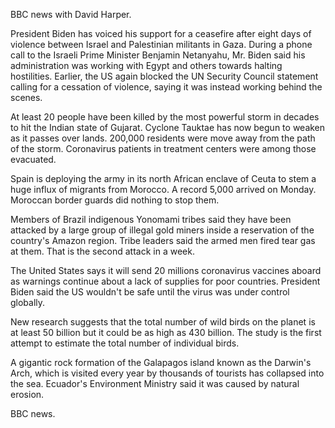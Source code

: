 BBC news with David Harper.

President Biden has voiced his support for a ceasefire after eight days of violence between Israel and Palestinian militants in Gaza. During a phone call to the Israeli Prime Minister Benjamin Netanyahu, Mr. Biden said his administration was working with Egypt and others towards halting hostilities. Earlier, the US again blocked the UN Security Council statement calling for a cessation of violence, saying it was instead working behind the scenes.

At least 20 people have been killed by the most powerful storm in decades to hit the Indian state of Gujarat. Cyclone Tauktae has now begun to weaken as it passes over lands. 200,000 residents were move away from the path of the storm. Coronavirus patients in treatment centers were among those evacuated.

Spain is deploying the army in its north African enclave of Ceuta to stem a huge influx of migrants from Morocco. A record 5,000 arrived on Monday. Moroccan border guards did nothing to stop them.

Members of Brazil indigenous Yonomami tribes said they have been attacked by a large group of illegal gold miners inside a reservation of the country's Amazon region. Tribe leaders said the armed men fired tear gas at them. That is the second attack in a week.

The United States says it will send 20 millions coronavirus vaccines aboard as warnings continue about a lack of supplies for poor countries. President Biden said the US wouldn't be safe until the virus was under control globally.

New research suggests that the total number of wild birds on the planet is at least 50 billion but it could be as high as 430 billion. The study is the first attempt to estimate the total number of individual birds.

A gigantic rock formation of the Galapagos island known as the Darwin's Arch, which is visited every year by thousands of tourists has collapsed into the sea. Ecuador's Environment Ministry said it was caused by natural erosion. 

BBC news.

